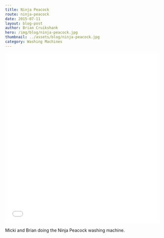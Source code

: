 ```yaml
---
title: Ninja Peacock
route: ninja-peacock
date: 2015-07-11
layout: blog-post
author: Brian Cruikshank
hero: /img/blog/ninja-peacock.jpg
thumbnail: ../assets/blog/ninja-peacock.jpg
category: Washing Machines
---
```

<style>.embed-container {position: relative; padding-bottom: 110%; height: 0; overflow: hidden;} .embed-container iframe, .embed-container object, .embed-container embed { position: absolute; top: 0; left: 0; width: 100%; height: 100%; }</style><div class='embed-container'><iframe src='//instagram.com/p/40TnTjRCNq/embed/' frameborder='0' scrolling='no' allowtransparency='true'></iframe></div>

Micki and Brian doing the Ninja Peacock washing machine.
